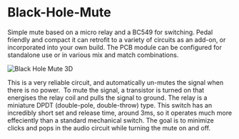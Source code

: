 # Black-Hole-Mute
Simple mute based on a micro relay and a BC549 for switching. Pedal friendly and compact it can retrofit to a variety of circuits as an add-on, or incorporated into your own build. The PCB module can be configured for standalone use or in various mix and match combinations.

![Black Hole Mute 3D](https://github.com/Hastyman/Black-Hole-Mute/assets/16782548/702daad0-0b58-4c82-a8c5-e6f5a0c44554)


This is a very reliable circuit, and automatically un-mutes the signal when there is no power.  To mute the signal, a transistor is turned on that energises the relay coil and pulls the signal to ground. The relay is a miniature DPDT (double-pole, double-throw) type. This switch has an incredibly short set and release time, around 3ms, so it operates much more effeciently than a standard mechanical switch. The goal is to minimize clicks and pops in the audio circuit while turning the mute on and off.
